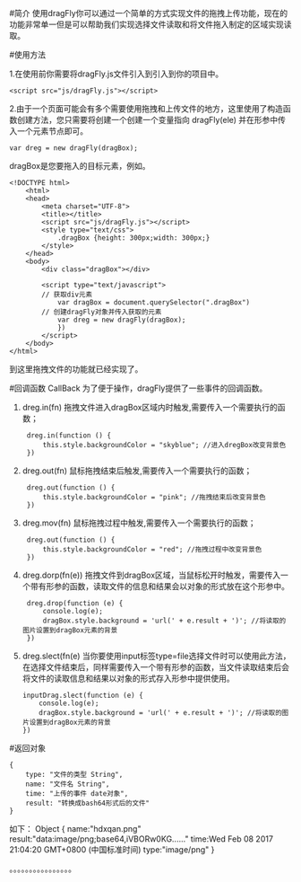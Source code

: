 #简介
使用dragFly你可以通过一个简单的方式实现文件的拖拽上传功能，现在的功能非常单一但是可以帮助我们实现选择文件读取和将文件拖入制定的区域实现读取。

#使用方法

1.在使用前你需要将dragFly.js文件引入到引入到你的项目中。

    <script src="js/dragFly.js"></script>
    
2.由于一个页面可能会有多个需要使用拖拽和上传文件的地方，这里使用了构造函数创建方法，您只需要将创建一个创建一个变量指向 dragFly(ele) 并在形参中传入一个元素节点即可。

    var dreg = new dragFly(dragBox);
    
dragBox是您要拖入的目标元素，例如。

    <!DOCTYPE html>
        <html>
        <head>
        	<meta charset="UTF-8">
        	<title></title>
        	<script src="js/dragFly.js"></script>
        	<style type="text/css">
        		.dragBox {height: 300px;width: 300px;}
        	</style>
        </head>
        <body>
        	<div class="dragBox"></div>
        	
        	<script type="text/javascript">
        	// 获取div元素
        		var dragBox = document.querySelector(".dragBox")
            // 创建dragFly对象并传入获取的元素
        		var dreg = new dragFly(dragBox);
        		})
        	</script>
        </body>
    </html>
    
到这里拖拽文件的功能就已经实现了。

#回调函数 CallBack
为了便于操作，dragFly提供了一些事件的回调函数。

1. dreg.in(fn)   拖拽文件进入dragBox区域内时触发,需要传入一个需要执行的函数；
    
        dreg.in(function () {
			this.style.backgroundColor = "skyblue"; //进入dregBox改变背景色
		}) 

2. dreg.out(fn)   鼠标拖拽结束后触发,需要传入一个需要执行的函数；

        dreg.out(function () {
			this.style.backgroundColor = "pink"; //拖拽结束后改变背景色
		})
    
3. dreg.mov(fn)   鼠标拖拽过程中触发,需要传入一个需要执行的函数；

        dreg.out(function () {
			this.style.backgroundColor = "red"; //拖拽过程中改变背景色
		})
    
4. dreg.dorp(fn(e))     拖拽文件到dragBox区域，当鼠标松开时触发，需要传入一个带有形参的函数，读取文件的信息和结果会以对象的形式放在这个形参中。

        dreg.drop(function (e) {
			console.log(e);
			dragBox.style.background = 'url(' + e.result + ')'; //将读取的图片设置到dragBox元素的背景
		})

5.  dreg.slect(fn(e)     当你要使用input标签type=file选择文件时可以使用此方法，在选择文件结束后，同样需要传入一个带有形参的函数，当文件读取结束后会将文件的读取信息和结果以对象的形式存入形参中提供使用。

        inputDrag.slect(function (e) {
			console.log(e);
			dragBox.style.background = 'url(' + e.result + ')'; //将读取的图片设置到dragBox元素的背景
		})


#返回对象

    {
	    type: "文件的类型 String",
	    name: "文件名 String",
	    time: "上传的事件 date对象",
	    result: "转换成bash64形式后的文件"
    }

如下：
Object {
        name:"hdxqan.png"
        result:"data:image/png;base64,iVBORw0KG......"
        time:Wed Feb 08 2017 21:04:20 GMT+0800 (中国标准时间)
        type:"image/png"
    }

。。。。。。。。。。。。。。。。
